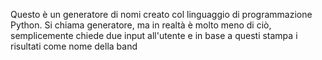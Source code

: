 Questo è un generatore di nomi creato col linguaggio di programmazione Python.
Si chiama generatore, ma  in realtà è molto meno di ciò, semplicemente chiede due input all'utente e in base a questi stampa i risultati come nome della band
